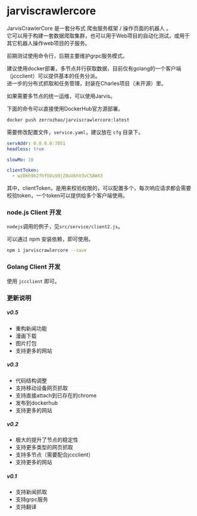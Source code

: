 # jarviscrawlercore

JarvisCrawlerCore 是一套分布式 爬虫服务框架 / 操作页面的机器人 。  
它可以用于构建一套数据爬取集群，也可以用于Web项目的自动化测试，或用于其它机器人操作web项目的子服务。

前期测试使用命令行，后期主要维护grpc服务模式。  

建议使用docker部署，多节点并行获取数据，目前仅有golang的一个客户端（jccclient）可以提供基本的任务分派。  
进一步的分布式抓取和任务管理，封装在Charles项目（未开源）里。  

如果需要多节点的统一运维，可以使用Jarvis。

下面的命令可以直接使用DockerHub官方源部署。  

``` sh
docker push zerrozhao/jarviscrawlercore:latest
```

需要修改配置文件，``service.yaml``，建议放在 ``cfg`` 目录下。

``` yaml
servAddr: 0.0.0.0:7051
headless: true

slowMo: 10

clientToken:
  - wzDkh9h2fhfUVuS9jZ8uVbhV3vC5AWX3
```

其中，clientToken，是用来校验权限的，可以配置多个，每次响应请求都会需要校验token，一个token可以提供给多个客户端使用。  

### node.js Client 开发

``nodejs``调用的例子，见``src/service/client2.js``。  

可以通过 npm 安装依赖，即可使用。

``` sh
npm i jarviscrawlercore --save
```

### Golang Client 开发

使用 ``jccclient`` 即可。

### 更新说明

##### v0.5

- 重构新闻功能
- 漫画下载
- 图片打包
- 支持更多的网站

##### v0.3

- 代码结构调整
- 支持移动设备网页抓取
- 支持直接attach到已存在的chrome
- 发布到dockerhub
- 支持更多的网站

##### v0.2

- 极大的提升了节点的稳定性
- 支持更多类型的网页抓取
- 支持多节点（需要配合jccclient）
- 支持更多的网站

##### v0.1

- 支持新闻抓取
- 支持grpc服务
- 支持翻译
